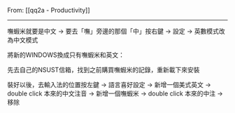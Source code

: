 From: [[qq2a - Productivity]]

---

嘸蝦米就要是中文 → 要去「嘸」旁邊的那個「中」按右鍵 → 設定 → 英數模式改為中文模式

將新的WINDOWS換成只有嘸蝦米和英文：
  
先去自己的NSUST信箱，找到之前購買嘸蝦米的記錄，重新載下來安裝
  
裝好以後，去輸入法的位置按左鍵 → 語言喜好設定 → 新增一個美式英文 → double click 本來的中文注音 → 新增一個嘸蝦米 → double click 本來的中注 → 移除